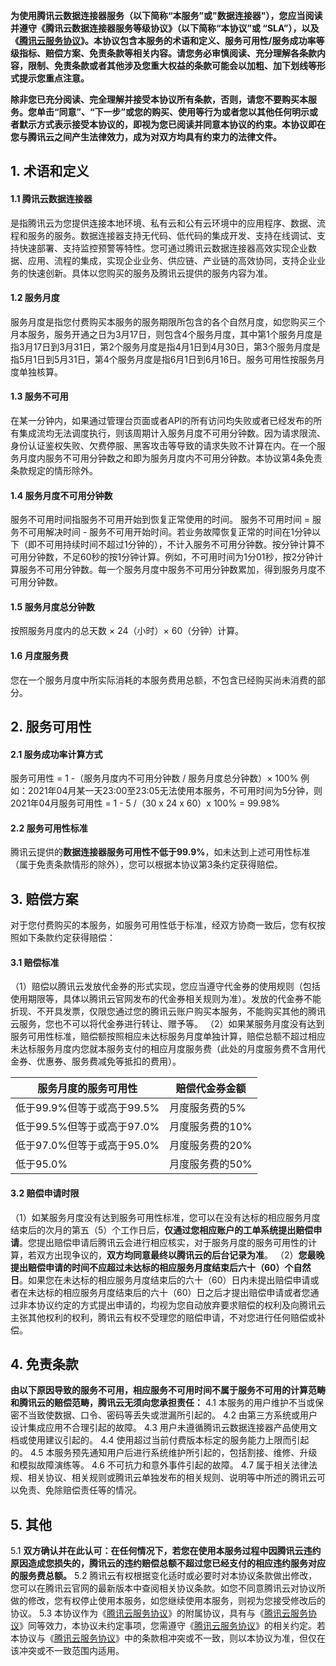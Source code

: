 **为使用腾讯云数据连接器服务（以下简称“本服务”或"数据连接器"），您应当阅读并遵守《腾讯云数据连接器服务等级协议》（以下简称“本协议”或 “SLA”），以及《[腾讯云服务协议](https://cloud.tencent.com/document/product/301/1967)》。本协议包含本服务的术语和定义、服务可用性/服务成功率等级指标、赔偿方案、免责条款等相关内容。请您务必审慎阅读、充分理解各条款内容，限制、免责条款或者其他涉及您重大权益的条款可能会以加粗、加下划线等形式提示您重点注意。**

**除非您已充分阅读、完全理解并接受本协议所有条款，否则，请您不要购买本服务。您单击“同意”、“下一步”或您的购买、使用等行为或者您以其他任何明示或者默示方式表示接受本协议的，即视为您已阅读并同意本协议的约束。本协议即在您与腾讯云之间产生法律效力，成为对双方均具有约束力的法律文件。**

## 1. 术语和定义
#### 1.1 腾讯云数据连接器 
是指腾讯云为您提供连接本地环境、私有云和公有云环境中的应用程序、数据、流程和服务的服务。数据连接器支持无代码、低代码的集成开发、支持在线调试、支持快速部署、支持监控预警等特性。您可通过腾讯云数据连接器高效实现企业数据、应用、流程的集成，实现企业业务、供应链、产业链的高效协同，支持企业业务的快速创新。具体以您购买的服务及腾讯云提供的服务内容为准。

#### 1.2 服务月度
服务月度是指您付费购买本服务的服务期限所包含的各个自然月度，如您购买三个月本服务，服务开通之日为3月17日，则包含4个服务月度，其中第1个服务月度是指3月17日到3月31日，第2个服务月度是指4月1日到4月30日，第3个服务月度是指5月1日到5月31日，第4个服务月度是指6月1日到6月16日。服务可用性按服务月度单独核算。

#### 1.3 服务不可用
在某一分钟内，如果通过管理台页面或者API的所有访问均失败或者已经发布的所有集成流均无法调度执行，则该周期计入服务月度不可用分钟数。因为请求限流、身份认证鉴权失败、欠费停服、黑客攻击等导致的请求失败不计算在内。在一个服务月度内服务不可用分钟数之和即为服务月度内不可用分钟数。本协议第4条免责条款规定的情形除外。

#### 1.4 服务月度不可用分钟数
服务不可用时间指服务不可用开始到恢复正常使用的时间。
服务不可用时间 = 服务不可用解决时间 - 服务不可用开始时间。若业务故障恢复正常的时间在1分钟以下（即不可用持续时间不超过1分钟的），不计入服务不可用分钟数。按分钟计算不可用分钟数，不足60秒的按1分钟计算。例如，不可用时间为1分01秒，按2分钟计算服务不可用分钟数。每一个服务月度中服务不可用分钟数累加，得到服务月度不可用分钟数。

#### 1.5 服务月度总分钟数
按照服务月度内的总天数 × 24（小时）× 60（分钟）计算。

#### 1.6 月度服务费
您在一个服务月度中所实际消耗的本服务费用总额，不包含已经购买尚未消费的部分。

## 2. 服务可用性
#### 2.1 服务成功率计算方式
服务可用性 = 1 -（服务月度内不可用分钟数 / 服务月度总分钟数）× 100%
例如：2021年04月某一天23:00至23:05无法使用本服务，不可用时间为5分钟，则2021年04月服务可用性 = 1 - 5 /（30 x 24 x 60）x 100% = 99.98%

#### 2.2 服务可用性标准
腾讯云提供的**数据连接器服务可用性不低于99.9%**，如未达到上述可用性标准（属于免责条款情形的除外），您可以根据本协议第3条约定获得赔偿。

## 3. 赔偿方案
对于您付费购买的本服务，如服务可用性低于标准，经双方协商一致后，您有权按照如下条款约定获得赔偿：
#### 3.1 赔偿标准
（1）赔偿以腾讯云发放代金券的形式实现，您应当遵守代金券的使用规则（包括使用期限等，具体以腾讯云官网发布的代金券相关规则为准）。发放的代金券不能折现、不开具发票，仅限您通过您的腾讯云账户购买本服务，不能购买其他的腾讯云服务，您也不可以将代金券进行转让、赠予等。
（2）如果某服务月度没有达到服务可用性标准，赔偿额按照相应未达标服务月度单独计算，赔偿总额不超过相应未达标服务月度内您就本服务支付的相应月度服务费（此处的月度服务费不含用代金券、优惠券、服务费减免等抵扣的费用）。

| 服务月度的服务可用性 | 赔偿代金券金额 | 
|---------|---------|
| 低于99.9%但等于或高于99.5% | 月度服务费的5% |
| 低于99.5%但等于或高于97.0% | 月度服务费的10% | 
| 低于97.0%但等于或高于95.0% | 月度服务费的20% |
| 低于95.0% | 月度服务费的50%| 

#### 3.2 赔偿申请时限
（1）如某服务月度没有达到服务可用性标准，您可以在没有达标的相应服务月度结束后的次月的第五（5）个工作日后，**仅通过您相应账户的工单系统提出赔偿申请**。您提出赔偿申请后腾讯云会进行相应核实，对于服务月度的服务可用性的计算，若双方出现争议的，**双方均同意最终以腾讯云的后台记录为准**。
（2）**您最晚提出赔偿申请的时间不应超过未达标的相应服务月度结束后六十（60）个自然日**。如果您在未达标的相应服务月度结束后的六十（60）日内未提出赔偿申请或者在未达标的相应服务月度结束后的六十（60）日之后才提出赔偿申请或者您通过非本协议约定的方式提出申请的，均视为您自动放弃要求赔偿的权利及向腾讯云主张其他权利的权利，腾讯云有权不受理您的赔偿申请，不对您进行任何赔偿或补偿。

## 4. 免责条款
**由以下原因导致的服务不可用，相应服务不可用时间不属于服务不可用的计算范畴和腾讯云的赔偿范畴，腾讯云无须向您承担责任：**
4.1 本服务的用户维护不当或保密不当致使数据、口令、密码等丢失或泄漏所引起的。
4.2 由第三方系统或用户设计集成应用不合理引起的故障。
4.3 用户未遵循腾讯云数据连接器产品使用文档或使用建议引起的。
4.4 使用超过当前付费版本标定的服务能力上限而引起的。
4.5 本服务预先通知用户后进行系统维护所引起的，包括割接、维修、升级和模拟故障演练等。
4.6 不可抗力和意外事件引起的故障。
4.7 属于相关法律法规、相关协议、相关规则或腾讯云单独发布的相关规则、说明等中所述的腾讯云可以免责、免除赔偿责任等的情况。

## 5. 其他
5.1 **双方确认并在此认可：在任何情况下，若您在使用本服务过程中因腾讯云违约原因造成您损失的，腾讯云的违约赔偿总额不超过您已经支付的相应违约服务对应的服务费总额。**
5.2 腾讯云有权根据变化适时或必要时对本协议条款做出修改，您可以在腾讯云官网的最新版本中查阅相关协议条款。如您不同意腾讯云对协议所做的修改，您有权停止使用本服务，如您继续使用本服务，则视为您接受修改后的协议。
5.3 本协议作为《[腾讯云服务协议](https://cloud.tencent.com/document/product/301/1967)》的附属协议，具有与《[腾讯云服务协议](https://cloud.tencent.com/document/product/301/1967)》同等效力，本协议未约定事项，您需遵守《[腾讯云服务协议](https://cloud.tencent.com/document/product/301/1967)》的相关约定。若本协议与《[腾讯云服务协议](https://cloud.tencent.com/document/product/301/1967)》中的条款相冲突或不一致，则以本协议为准，但仅在该冲突或不一致范围内适用。
